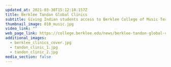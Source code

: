 ```yaml
---
updated_at: 2021-03-30T15:12:18.157Z
title: Berklee Tandon Global Clinics
subtitle: Giving Indian students access to Berklee College of Music Teaching
thumbnail_image: 010_music.jpg
video_link: ""
web_page_link: https://college.berklee.edu/news/berklee-tandon-global-clinics
additional_images:
  - berklee_clinics_cover.jpg
  - tandon_clinic_1.jpg
  - tandon_clinic_2.jpg
media_section: false
---
```

